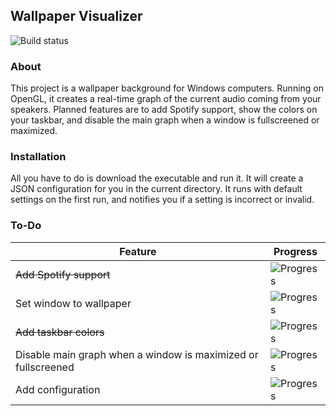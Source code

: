 Wallpaper Visualizer
--------------------
![Build status](https://ci.appveyor.com/api/projects/status/rfpdy0lrs1w103lm?svg=true)
### About
This project is a wallpaper background for Windows computers. Running on OpenGL, it creates a real-time graph of the current audio coming from your speakers. Planned features are to add Spotify support, show the colors on your taskbar, and disable the main graph when a window is fullscreened or maximized.
### Installation
All you have to do is download the executable and run it. It will create a JSON configuration for you in the current directory. It runs with default settings on the first run, and notifies you if a setting is incorrect or invalid.
### To-Do

| Feature | Progress |
| ------ | ------ |
| ~~Add Spotify support~~ | ![Progress](http://progressed.io/bar/100) |
| Set window to wallpaper | ![Progress](http://progressed.io/bar/80) |
| ~~Add taskbar colors~~ | ![Progress](http://progressed.io/bar/100) |
| Disable main graph when a window is maximized or fullscreened | ![Progress](http://progressed.io/bar/25) |
| Add configuration | ![Progress](http://progressed.io/bar/0) |

